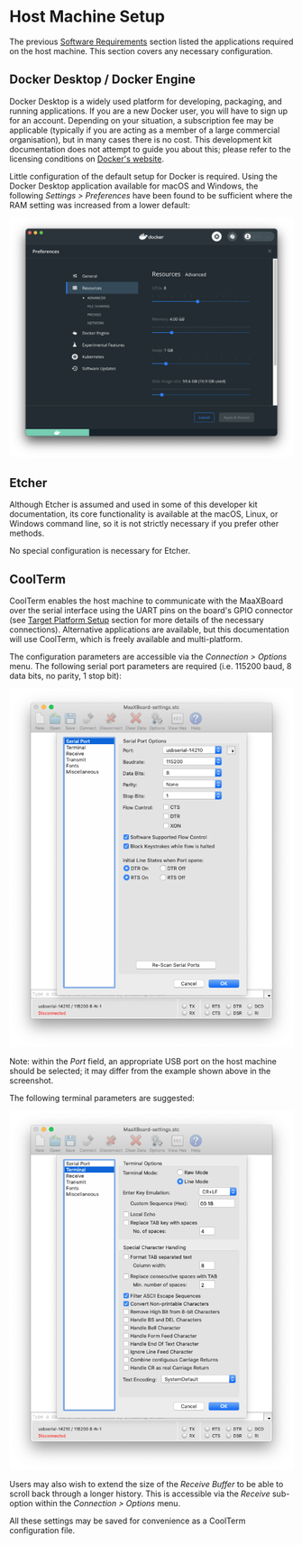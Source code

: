 # Host Machine Setup

The previous [Software Requirements](software_requirements.md) section listed the applications required on the host machine. This section covers any necessary configuration.

## Docker Desktop / Docker Engine

Docker Desktop is a widely used platform for developing, packaging, and running applications. If you are a new Docker user, you will have to sign up for an account. Depending on your situation, a subscription fee may be applicable (typically if you are acting as a member of a large commercial organisation), but in many cases there is no cost. This development kit documentation does not attempt to guide you about this; please refer to the licensing conditions on [Docker's website](https://www.docker.com/pricing).

Little configuration of the default setup for Docker is required. Using the Docker Desktop application available for macOS and Windows, the following _Settings > Preferences_ have been found to be sufficient where the RAM setting was increased from a lower default:

![Docker Preferences](figures/docker-preferences.png)

## Etcher

Although Etcher is assumed and used in some of this developer kit documentation, its core functionality is available at the macOS, Linux, or Windows command line, so it is not strictly necessary if you prefer other methods.

No special configuration is necessary for Etcher.

## CoolTerm

CoolTerm enables the host machine to communicate with the MaaXBoard over the serial interface using the UART pins on the board's GPIO connector (see [Target Platform Setup](target_platform_setup.md) section for more details of the necessary connections). Alternative applications are available, but this documentation will use CoolTerm, which is freely available and multi-platform.

The configuration parameters are accessible via the _Connection > Options_ menu. The following serial port parameters are required (i.e. 115200 baud, 8 data bits, no parity, 1 stop bit):

![CoolTerm serial port configuration](figures/coolTerm-serialport.png)

Note: within the _Port_ field, an appropriate USB port on the host machine should be selected; it may differ from the example shown above in the screenshot.

The following terminal parameters are suggested:

![CoolTerm terminal configuration](figures/coolTerm-terminal.png)

Users may also wish to extend the size of the _Receive Buffer_ to be able to scroll back through a longer history. This is accessible via the _Receive_ sub-option within the _Connection > Options_ menu.

All these settings may be saved for convenience as a CoolTerm configuration file.
